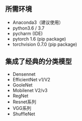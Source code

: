 ## 所需环境
* Anaconda3（建议使用）
* python3.6 / 3.7
* pycharm (IDE)
* pytorch 1.6 (pip package)
* torchvision 0.7.0 (pip package)

## 集成了经典的分类模型
* Densennet
* EfficientNet v1/V2
* GooleNet
* Mobilenet V2/v3
* RegNet
* Resnet系列  
* VGG系列
* ShuffleNet

